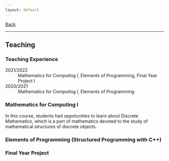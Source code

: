 ```yaml
---
layout: default
---
```


[Back](/index.md)
* * *

## Teaching

### Teaching Experience
<dl>
<dt>2021/2022</dt>
  <dd>Mathematics for Computing I, Elements of Programming, Final Year Project I</dd>
<dt>2020/2021</dt>
  <dd>Mathematics for Computing I, Elements of Programming</dd>
</dl>

### Mathematics for Computing I
In this course, students had oppotunities to learn about Discrete Mathematics, which is a part of mathematics devoted to the study of mathematical structures of discrete objects.

### Elements of Programming (Structured Programming with C++)

### Final Year Project
